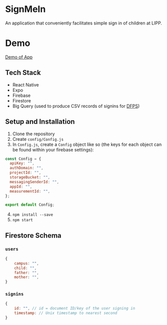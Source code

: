 # SignMeIn

An application that conveniently facilitates simple sign in of children at LIPP.

# Demo 

[Demo of App](demo.mp4)

## Tech Stack

- React Native
- Expo
- Firebase
- Firestore
- Big Query (used to produce CSV records of signins for [DFPS](http://www.dfps.state.tx.us/))

## Setup and Installation

1. Clone the repository
2. Create `config/Config.js`
3. In `Config.js`, create a `Config` object like so (the keys for each object can be found within your firebase settings):

```js
const Config = {
  apiKey: "",
  authDomain: "",
  projectId: "",
  storageBucket: "",
  messagingSenderId: "",
  appId: "",
  measurementId: "",
};

export default Config;
```

4. `npm install --save`
5. `npm start`

## Firestore Schema

### `users`

```js
{
    campus: "",
    child: "",
    father: "",
    mother: "",
}
```

### `signins`

```js
{
    id: "", // id = document ID/key of the user signing in
    timestamp: // Unix timestamp to nearest second
}
```
